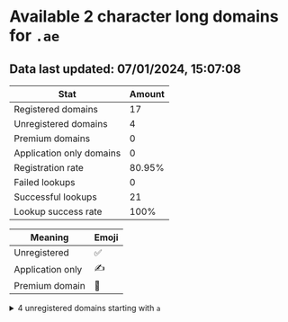 # Available 2 character long domains for `.ae`

## Data last updated: 07/01/2024, 15:07:08

|Stat|Amount|
|--|--|
|Registered domains|17|
|Unregistered domains|4|
|Premium domains|0|
|Application only domains|0|
|Registration rate|80.95%|
|Failed lookups|0|
|Successful lookups|21|
|Lookup success rate|100%|


|Meaning|Emoji|
|--|--|
|Unregistered|:white_check_mark:|
|Application only|:writing_hand:|
|Premium domain|:gem:|

<details>
<summary>4 unregistered domains starting with <bold><code>a</code></bold></summary>

|Type|Domain|
|--|--|
|:white_check_mark:|`ad.ae`|
|:white_check_mark:|`ae.ae`|
|:white_check_mark:|`an.ae`|
|:white_check_mark:|`ap.ae`|
</details>